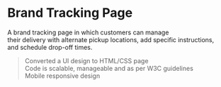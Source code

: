 # Brand Tracking Page
A brand tracking page in which customers can manage </br>
their delivery with alternate pickup locations, add specific instructions, </br>
and schedule drop-off times.

>Converted a UI design to HTML/CSS page </br>
>Code is scalable, manageable and as per W3C guidelines </br>
>Mobile responsive design </br>

